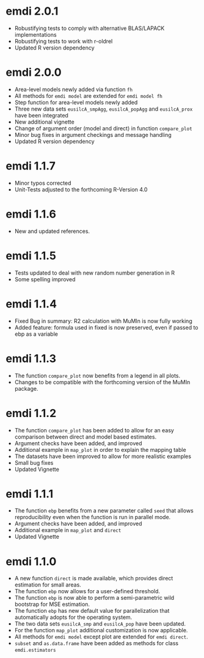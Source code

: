 # emdi 2.0.1
* Robustifying tests to comply with alternative BLAS/LAPACK implementations
* Robustifying tests to work with r-oldrel
* Updated R version dependency

# emdi 2.0.0
* Area-level models newly added via function `fh`
* All methods for `emdi model` are extended for `emdi model fh`
* Step function for area-level models newly added
* Three new data sets `eusilcA_smpAgg`, `eusilcA_popAgg` and 
`eusilcA_prox` have been integrated
* New additional vignette
* Change of argument order (model and direct) in function `compare_plot`
* Minor bug fixes in argument checkings and message handling
* Updated R version dependency

# emdi 1.1.7
 
* Minor typos corrected
* Unit-Tests adjusted to the forthcoming R-Version 4.0

# emdi 1.1.6
 
* New and updated references.

# emdi 1.1.5
 
* Tests updated to deal with new random number generation in R
* Some spelling improved

# emdi 1.1.4
 
* Fixed Bug in summary: R2 calculation with MuMIn is now fully working
* Added feature: formula used in fixed is now preserved, even if passed to ebp as a variable

# emdi 1.1.3

* The function `compare_plot` now benefits from a legend in all plots.
* Changes to be compatible with the forthcoming version of the MuMIn package.


# emdi 1.1.2

* The function `compare_plot` has been added to allow for an easy comparison 
between direct and model based estimates.
* Argument checks have been added, and improved
* Additional example in `map_plot` in order to explain the mapping table
* The datasets have been improved to allow for more realistic examples
* Small bug fixes
* Updated Vignette

# emdi 1.1.1

* The function `ebp` benefits from a new parameter called `seed` that allows 
reproducibility even when the function is run in parallel mode.
* Argument checks have been added, and improved
* Additional example in `map_plot` and `direct` 
* Updated Vignette

# emdi 1.1.0
  
* A new function `direct` is made available, which provides direct estimation for small areas.
* The function `ebp` now allows for a user-defined threshold.
* The function `ebp` is now able to perform a semi-parametric wild bootstrap for MSE estimation.
* The function `ebp` has new default value for parallelization that automatically adopts for the operating system.
* The two data sets `eusilcA_smp` and `eusilcA_pop` have been updated.
* For the function `map_plot` additional customization is now applicable.
* All methods for `emdi model` except plot are extended for `emdi direct`.
* `subset` and `as.data.frame` have been added as methods for class `emdi.estimators`